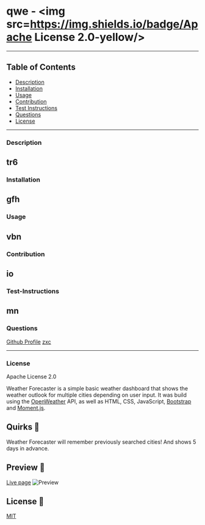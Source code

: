 
  # qwe - <img src=https://img.shields.io/badge/Apache License 2.0-yellow/>
  ------
  ## Table of Contents
- [Description](#description)
- [Installation](#installation)
- [Usage](#usage)
- [Contribution](#contribution)
- [Test Instructions](#test-instructions)
- [Questions](#questions)
- [License](#License)
------
### Description
tr6
----
### Installation
gfh
----
### Usage
vbn
----
### Contribution
io
----
### Test-Instructions
mn
----
### Questions
[Github Profile](https://github.com/asd)
[zxc](mailto:zxc)

  ----
### License
Apache License 2.0
  





Weather Forecaster is a simple basic weather dashboard that shows the weather outlook for multiple cities depending on user input. It was build using the [OpenWeather](https://openweathermap.org/) API, as well as HTML, CSS, JavaScript, [Bootstrap](https://getbootstrap.com/) and [Moment.js](https://momentjs.com/).

## Quirks 🎯

Weather Forecaster will remember previously searched cities! And shows 5 days in advance.


## Preview 👀
[Live page](https://evalecillos.github.io/weather-forecaster/)
![Preview](./assets/images/preview.png)

## License 📓
[MIT](https://choosealicense.com/licenses/mit/)

